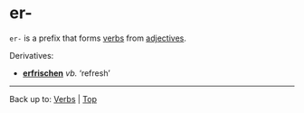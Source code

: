 # er-

`er-` is a prefix that forms [verbs](../index.md) from [adjectives](../../adjectives/index.md).

Derivatives:
- **[erfrischen](../e/er/erfrischen.md)** *vb.* ‘refresh’

----

Back up to: [Verbs](../index.md) | [Top](../../index.md)
